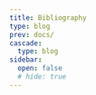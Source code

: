 ```yaml
---
title: Bibliography
type: blog
prev: docs/
cascade:
  type: blog
sidebar:
  open: false
  # hide: true
---
```


